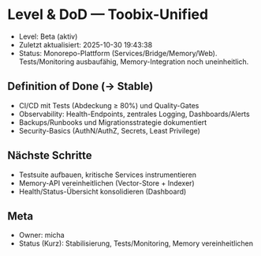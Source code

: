 # Level & DoD — Toobix-Unified

- Level: Beta (aktiv)
- Zuletzt aktualisiert: 2025-10-30 19:43:38
- Status: Monorepo-Plattform (Services/Bridge/Memory/Web). Tests/Monitoring ausbaufähig, Memory-Integration noch uneinheitlich.

## Definition of Done (→ Stable)
- CI/CD mit Tests (Abdeckung ≥ 80%) und Quality-Gates
- Observability: Health-Endpoints, zentrales Logging, Dashboards/Alerts
- Backups/Runbooks und Migrationsstrategie dokumentiert
- Security-Basics (AuthN/AuthZ, Secrets, Least Privilege)

## Nächste Schritte
- Testsuite aufbauen, kritische Services instrumentieren
- Memory-API vereinheitlichen (Vector-Store + Indexer)
- Health/Status-Übersicht konsolidieren (Dashboard)

## Meta
- Owner: micha
- Status (Kurz): Stabilisierung, Tests/Monitoring, Memory vereinheitlichen


